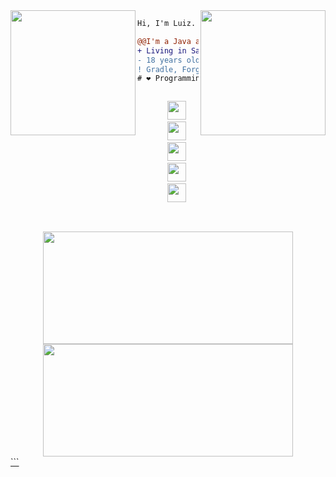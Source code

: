 <!-- Console gif -->
<img align="right" height="200" src="https://media.giphy.com/media/ciqpFeTIjGqBhl6rn9/giphy.gif"/>

<!-- Gnu & Linux gif -->
<img align="left" height="200" src="https://media.giphy.com/media/LMt9638dO8dftAjtco/giphy.gif"/>

<!-- Short message -->

```diff
Hi, I'm Luiz.

@@I'm a Java and C# developer@@
+ Living in Santa Catarina, Brazil.
- 18 years old
! Gradle, Forge developer and Data Science enthusiast
# ❤ Programming, IA, open source, and Minecraft mods
```

<!-- Social networks -->
<div align="center">
  <code>
    <a href="https://www.instagram.com/luiz_harry_/" target="_blank"><img height="30" src="https://www.instagram.com/static/images/ico/favicon-192.png/68d99ba29cc8.png"></a>
    <a href="https://twitter.com/LuizAugustoVit2" target="_blank"><img height="30" src="https://abs.twimg.com/favicons/twitter.ico"></a>
    <a href="https://www.linkedin.com/in/luiz-augusto-vitorino-cruz/" target="_blank"><img height="30" src="https://static-exp1.licdn.com/sc/h/al2o9zrvru7aqj8e1x2rzsrca"></a>
    <a href="https://telegram.me/Luizaugu5t0" target="_blank"><img height="30" src="https://telegram.org/favicon.ico?4"></a>
    <a href="https://gitlab.com/Luiz-AVcruz" target="_blank"><img height="30" src="https://about.gitlab.com/ico/favicon.ico"></a>
  </code>
</div>

##

<!-- Github statistics -->
<div align="center">
  <a href="https://github.com/Luiz-AVcruz">
  <img height="180em"width="400em" src="https://github-readme-stats.vercel.app/api?username=Luiz-AVcruz&show_icons=true&theme=cobalt&include_all_commits=true&count_private=true"/>
  <img height="180em" width="400em" src="https://github-readme-stats.vercel.app/api/top-langs/?username=Luiz-AVcruz&layout=compact&langs_count=7&theme=cobalt"/>
</div>
```
